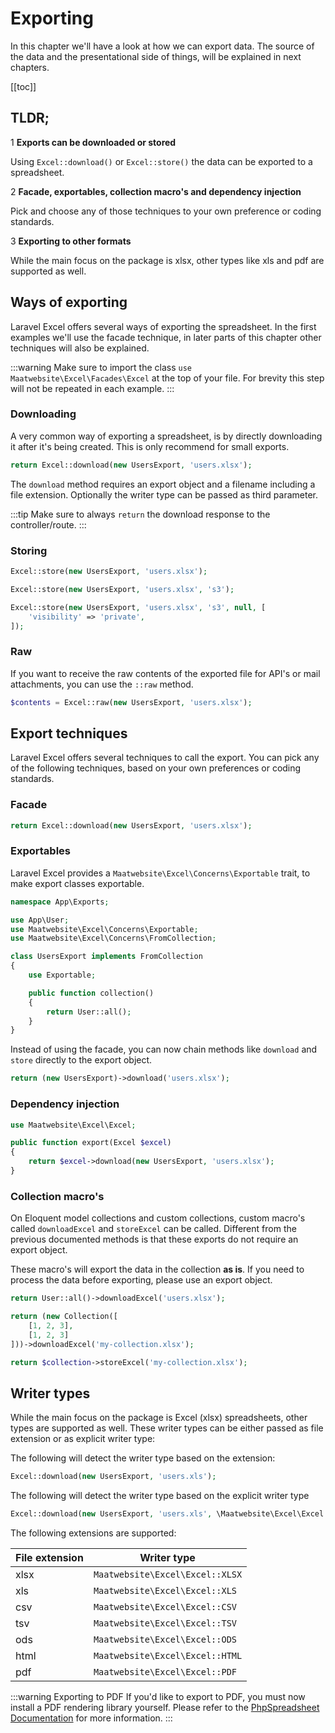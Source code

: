 # Exporting

In this chapter we'll have a look at how we can export data. The source of the data and the presentational side of things, will be explained in next chapters.

[[toc]]

## TLDR;

<span class="inline-step">1</span> **Exports can be downloaded or stored**

Using `Excel::download()` or `Excel::store()` the data can be exported to a spreadsheet.

<span class="inline-step">2</span> **Facade, exportables, collection macro's and dependency injection**

Pick and choose any of those techniques to your own preference or coding standards. 

<span class="inline-step">3</span> **Exporting to other formats**

While the main focus on the package is xlsx, other types like xls and pdf are supported as well.


## Ways of exporting

Laravel Excel offers several ways of exporting the spreadsheet. In the first examples we'll use the facade technique, in later parts of this chapter other techniques will also be explained. 

:::warning
Make sure to import the class `use Maatwebsite\Excel\Facades\Excel` at the top of your file. For brevity this step will not be repeated in each example.
:::

### Downloading

A very common way of exporting a spreadsheet, is by directly downloading it after it's being created. This is only recommend for small exports.

```php
return Excel::download(new UsersExport, 'users.xlsx');
```

The `download` method requires an export object and a filename including a file extension. Optionally the writer type can be passed as third parameter.

:::tip
Make sure to always `return` the download response to the controller/route.
:::

### Storing

```php
Excel::store(new UsersExport, 'users.xlsx');
```

```php
Excel::store(new UsersExport, 'users.xlsx', 's3');
```

```php
Excel::store(new UsersExport, 'users.xlsx', 's3', null, [
    'visibility' => 'private',
]);
```

### Raw

If you want to receive the raw contents of the exported file for API's or mail attachments, you can use the `::raw` method.

```php
$contents = Excel::raw(new UsersExport, 'users.xlsx');
```

## Export techniques

Laravel Excel offers several techniques to call the export. You can pick any of the following techniques, based on your own preferences or coding standards.

### Facade

```php
return Excel::download(new UsersExport, 'users.xlsx');
```

### Exportables

Laravel Excel provides a `Maatwebsite\Excel\Concerns\Exportable` trait, to make export classes exportable.

```php
namespace App\Exports;

use App\User;
use Maatwebsite\Excel\Concerns\Exportable;
use Maatwebsite\Excel\Concerns\FromCollection;

class UsersExport implements FromCollection
{
    use Exportable;

    public function collection()
    {
        return User::all();
    }
}
```

Instead of using the facade, you can now chain methods like `download` and `store` directly to the export object.

```php
return (new UsersExport)->download('users.xlsx');
```

### Dependency injection

```php
use Maatwebsite\Excel\Excel;

public function export(Excel $excel)
{
    return $excel->download(new UsersExport, 'users.xlsx');
}
```

### Collection macro's

On Eloquent model collections and custom collections, custom macro's called `downloadExcel` and `storeExcel` can be called. Different
from the previous documented methods is that these exports do not require an export object. 

These macro's will export the data
in the collection **as is**. If you need to process the data before exporting, please use an export object.

```php
return User::all()->downloadExcel('users.xlsx');
```

```php
return (new Collection([
    [1, 2, 3], 
    [1, 2, 3]
]))->downloadExcel('my-collection.xlsx');
```

```php
return $collection->storeExcel('my-collection.xlsx');
```

## Writer types

While the main focus on the package is Excel (xlsx) spreadsheets, other types are supported as well. These writer types can be either passed as file extension or as explicit writer type:

The following will detect the writer type based on the extension:

```php
Excel::download(new UsersExport, 'users.xls');
```

The following will detect the writer type based on the explicit writer type

```php
Excel::download(new UsersExport, 'users.xls', \Maatwebsite\Excel\Excel::XLS);
```

The following extensions are supported:

|File extension|Writer type|
|---|---|
|xlsx|`Maatwebsite\Excel\Excel::XLSX`|
|xls|`Maatwebsite\Excel\Excel::XLS`|
|csv|`Maatwebsite\Excel\Excel::CSV`|
|tsv|`Maatwebsite\Excel\Excel::TSV`|
|ods|`Maatwebsite\Excel\Excel::ODS`|
|html|`Maatwebsite\Excel\Excel::HTML`|
|pdf|`Maatwebsite\Excel\Excel::PDF`|

:::warning Exporting to PDF
If you'd like to export to PDF, you must now install a PDF rendering library yourself. Please refer to the [PhpSpreadsheet Documentation](https://phpspreadsheet.readthedocs.io/en/latest/topics/reading-and-writing-to-file/#pdf) for more information.
:::
